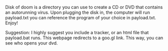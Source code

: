 Disk of doom is a directory you can use to create a CD or DVD that contains an autorunning virus. Upon plugging the disk in, the computer will run payload.txt you can reference the program of your choice in payload.txt. Enjoy!

Suggestion:
I highly suggest you include a tracker, or an html file that payload.bat runs. This webpage redirects to a goo.gl link. This way, you can see who opens your dvd.

